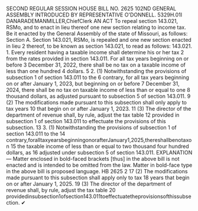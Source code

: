 SECOND REGULAR SESSION
HOUSE BILL NO. 2625
102ND GENERAL ASSEMBLY
INTRODUCED BY REPRESENTATIVE O'DONNELL.
5329H.01I DANARADEMANMILLER,ChiefClerk
AN ACT
To repeal section 143.021, RSMo, and to enact in lieu thereof one new section relating to
income tax.
Be it enacted by the General Assembly of the state of Missouri, as follows:
Section A. Section 143.021, RSMo, is repealed and one new section enacted in lieu
2 thereof, to be known as section 143.021, to read as follows:
143.021. 1. Every resident having a taxable income shall determine his or her tax
2 from the rates provided in section 143.011. For all tax years beginning on or before
3 December 31, 2022, there shall be no tax on a taxable income of less than one hundred
4 dollars.
5 2. (1) Notwithstanding the provisions of subsection 1 of section 143.011 to the
6 contrary, for all tax years beginning on or after January 1, 2023, but beginning on or before
7 December 31, 2024, there shall be no tax on taxable income of less than or equal to one
8 thousand dollars, as adjusted pursuant to subsection 5 of section 143.011.
9 (2) The modifications made pursuant to this subsection shall only apply to tax years
10 that begin on or after January 1, 2023.
11 (3) The director of the department of revenue shall, by rule, adjust the tax table
12 provided in subsection 1 of section 143.011 to effectuate the provisions of this subsection.
13 3. (1) Notwithstanding the provisions of subsection 1 of section 143.011 to the
14 contrary,foralltaxyearsbeginningonorafterJanuary1,2025,thereshallbenotaxon
15 the taxable income of less than or equal to two thousand four hundred dollars, as
16 adjusted under subsection 5 of section 143.011.
EXPLANATION — Matter enclosed in bold-faced brackets [thus] in the above bill is not enacted and is
intended to be omitted from the law. Matter in bold-face type in the above bill is proposed language.
HB 2625 2
17 (2) The modifications made pursuant to this subsection shall apply only to tax
18 years that begin on or after January 1, 2025.
19 (3) The director of the department of revenue shall, by rule, adjust the tax table
20 providedinsubsection1ofsection143.011toeffectuatetheprovisionsofthissubsection.
✔